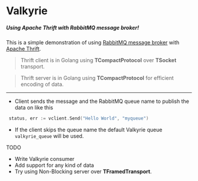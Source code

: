 # Valkyrie

##### Using Apache Thrift with RabbitMQ message broker!

This is a simple demonstration of using [RabbitMQ message broker](https://rabbitmq.com) 
with [Apache Thrift](https://thrift.apache.org/).

> Thrift client is in Golang using **TCompactProtocol** over **TSocket** transport. 


> Thrift server is in Golang using **TCompactProtocol** for efficient encoding of data.

---

* Client sends the message and the RabbitMQ queue name to publish the data on like this 
 ```go
  status, err := vclient.Send("Hello World", "myqueue")
```
*  If the client skips the queue name the default Valkyrie queue `valkyrie_queue` will be used.

TODO

* Write Valkyrie consumer
* Add support for any kind of data
* Try using Non-Blocking server over **TFramedTransport**. 
 
 
 

 

 
 